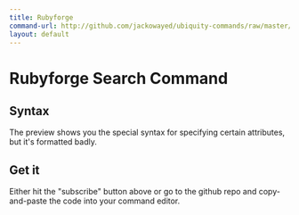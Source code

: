 ```yaml
---
title: Rubyforge
command-url: http://github.com/jackowayed/ubiquity-commands/raw/master/commands/gh-code-search.js
layout: default
---
```

Rubyforge Search Command
========================

Syntax
------
The preview shows you the special syntax for specifying certain attributes, but it's formatted badly. 


Get it
------

Either hit the "subscribe" button above or go to the github repo and copy-and-paste the code into your command editor. 